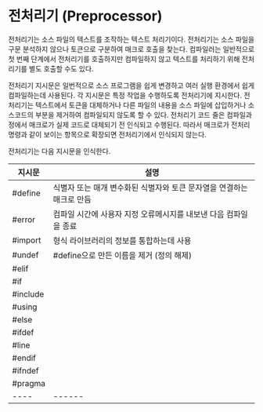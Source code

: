 # 전처리기 (Preprocessor)

전처리기는 소스 파일의 텍스트를 조작하는 텍스트 처리기이다. 
전처리기는 소스 파일을 구문 분석하지 않으나 토큰으로 구분하여 매크로 호출을 찾는다. 컴파일러는 일반적으로 
첫 번째 단계에서 전처리기를 호출하지만 컴파일하지 않고 텍스트를 처리하기 위해 전처리기를 별도 호출할 수도 있다.

전처리기 지시문은 일번적으로 소스 프로그램을 쉽게 변경하고 여러 실행 환경에서 쉽게 컴파일하는데 사용된다. 각 지시문은 
특정 작업을 수행하도록 전처리기에 지시한다. 전처리기는 텍스트에서 토큰을 대체하거나 다른 파일의 내용을 소스 파일에 삽입하거나
소스코드의 부분을 제거하여 컴파일되지 않도록 할 수 있다. 전처리기 코드 줄은 컴파일과정에서 매크로가 실제 코드로 대체되기 전
인식되고 수행된다. 따라서 매크로가 전처리 명령과 같이 보이는 항목으로 확장되면 전처리기에서 인식되지 않는다. 

전처리기는 다음 지시문을 인식한다.

| 지시문 | 설명 |
|-----|-----|
| #define | 식별자 또는 매개 변수화된 식별자와 토큰 문자열을 연결하는 매크로 만듬 |
| #error  | 컴파일 시간에 사용자 지정 오류메시지를 내보낸 다음 컴파일을 종료     |
| #import | 형식 라이브러리의 정보를 통합하는데 사용 |
| #undef  | #define으로 만든 이름을 제거 (정의 해제) | 
| #elif   |   |
| #if |    |
| #include |     |
| #using   |      |
| #else    |     |
| #ifdef   |      |
| #line    |       |
| #endif   |        |
| #ifndef  |        |
| #pragma  |        |
|----| ------|
